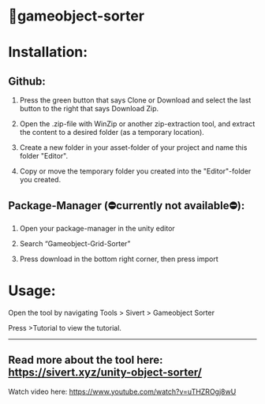 # :test_tube:gameobject-sorter

# Installation:

## Github:
1. Press the green button that says Clone or Download and select the last button to the right that says Download Zip. 

2. Open the .zip-file with WinZip or another zip-extraction tool, and extract the content to a desired folder (as a temporary location).

3. Create a new folder in your asset-folder of your project and name this folder "Editor". 

4. Copy or move the temporary folder you created into the "Editor"-folder you created.

## Package-Manager (:no_entry:currently not available:no_entry:): 
1. Open your package-manager in the unity editor

2. Search “Gameobject-Grid-Sorter”

3. Press download in the bottom right corner, then press import



# Usage:

Open the tool by navigating Tools > Sivert > Gameobject Sorter

Press >Tutorial to view the tutorial.

-----------------------------------------
Read more about the tool here: https://sivert.xyz/unity-object-sorter/
-----------------------------------------
Watch video here: https://www.youtube.com/watch?v=uTHZROgj8wU
